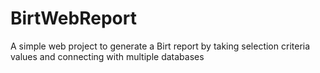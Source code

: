 # BirtWebReport
A simple web project to generate a Birt report by taking selection criteria values and connecting with multiple databases
